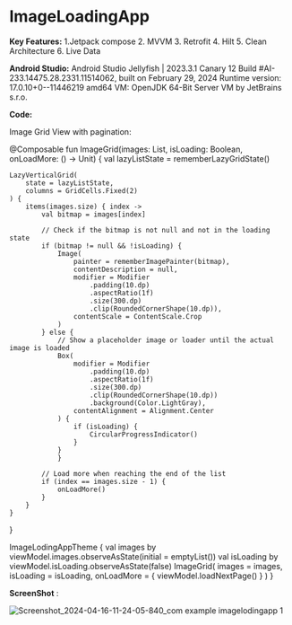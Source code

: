 # ImageLoadingApp


**Key Features:**
1.Jetpack compose
2. MVVM
3. Retrofit
4. Hilt
5. Clean Architecture
6. Live Data



**Android Studio:** 
Android Studio Jellyfish | 2023.3.1 Canary 12
Build #AI-233.14475.28.2331.11514062, built on February 29, 2024
Runtime version: 17.0.10+0--11446219 amd64
VM: OpenJDK 64-Bit Server VM by JetBrains s.r.o.



**Code:**

Image Grid View with pagination:

@Composable
fun ImageGrid(images: List<Bitmap>, isLoading: Boolean, onLoadMore: () -> Unit) {
    val lazyListState = rememberLazyGridState()

    LazyVerticalGrid(
        state = lazyListState,
        columns = GridCells.Fixed(2)
    ) {
        items(images.size) { index ->
            val bitmap = images[index]

            // Check if the bitmap is not null and not in the loading state
            if (bitmap != null && !isLoading) {
                Image(
                    painter = rememberImagePainter(bitmap),
                    contentDescription = null,
                    modifier = Modifier
                        .padding(10.dp)
                        .aspectRatio(1f)
                        .size(300.dp)
                        .clip(RoundedCornerShape(10.dp)),
                    contentScale = ContentScale.Crop
                )
            } else {
                // Show a placeholder image or loader until the actual image is loaded
                Box(
                    modifier = Modifier
                        .padding(10.dp)
                        .aspectRatio(1f)
                        .size(300.dp)
                        .clip(RoundedCornerShape(10.dp))
                        .background(Color.LightGray),
                    contentAlignment = Alignment.Center
                ) {
                    if (isLoading) {
                        CircularProgressIndicator()
                    }
                }
                }

            // Load more when reaching the end of the list
            if (index == images.size - 1) {
                onLoadMore()
            }
        }
    }
}


 ImageLodingAppTheme {
                val images by viewModel.images.observeAsState(initial = emptyList())
                 val isLoading by viewModel.isLoading.observeAsState(false)
                ImageGrid(
                    images = images,
                    isLoading = isLoading,
                    onLoadMore = { viewModel.loadNextPage() }
                )
            }



**ScreenShot** :

![Screenshot_2024-04-16-11-24-05-840_com example imagelodingapp 1](https://github.com/AnjaliSoni25/ImageLoadingApp/assets/31882434/e26c1561-dc33-4fdd-a74b-7bd67d61d9ac)
